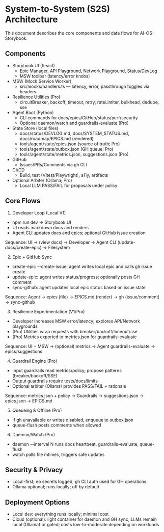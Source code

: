 # System-to-System (S2S) Architecture

This document describes the core components and data flows for AI-OS-Storybook.

## Components
- Storybook UI (React)
  - Epic Manager, API Playground, Network Playground, Status/DevLog
  - MSW toolbar (latency/error knobs)
- MSW (Mock Service Worker)
  - src/mocks/handlers.ts — latency, error, passthrough toggles via headers
- Resilience Utilities (Pro)
  - circuitBreaker, backoff, timeout, retry, rateLimiter, bulkhead, dedupe, sse
- Agent Boot (Python)
  - CLI commands for docs/epics/GitHub/status/perf/security
  - Optional daemon/watch and guardrails-evaluate (Pro)
- State Store (local files)
  - docs/status/DEVLOG.md, docs/SYSTEM_STATUS.md, docs/roadmap/EPICS.md (rendered)
  - tools/agent/state/epics.json (source of truth; Pro)
  - tools/agent/state/outbox.json (GH queue; Pro)
  - tools/agent/state/metrics.json, suggestions.json (Pro)
- GitHub
  - Issues/PRs/Comments via gh CLI
- CI/CD
  - Build, test (Vitest/Playwright), a11y, artifacts
- Optional Arbiter (Ollama; Pro)
  - Local LLM PASS/FAIL for proposals under policy

## Core Flows

1) Developer Loop (Local V1)
- npm run dev → Storybook UI
- UI reads markdown docs and renders
- Agent CLI updates docs and epics; optional GitHub issue creation

Sequence:
UI → (view docs) → Developer → Agent CLI (update-docs/create-epic) → Filesystem

2) Epic + GitHub Sync
- create-epic --create-issue: agent writes local epic and calls gh issue create
- update-epic: agent writes status/progress; optionally posts GH comment
- sync-github: agent updates local epic status based on issue state

Sequence:
Agent → epics (file) → EPICS.md (render) → gh (issue/comment) → sync-github

3) Resilience Experimentation (V1/Pro)
- Developer increases MSW error/latency; explores API/Network playgrounds
- (Pro) Utilities wrap requests with breaker/backoff/timeout/sse
- (Pro) Metrics exported to metrics.json for guardrails-evaluate

Sequence:
UI + MSW → (optional) metrics → Agent guardrails-evaluate → epics/suggestions

4) Guardrail Engine (Pro)
- Input guardrails read metrics/policy; propose patterns (breaker/backoff/SSE)
- Output guardrails require tests/docs/limits
- Optional arbiter (Ollama) provides PASS/FAIL + rationale

Sequence:
metrics.json + policy → Guardrails → suggestions.json → epics.json → EPICS.md

5) Queueing & Offline (Pro)
- If gh unavailable or writes disabled, enqueue to outbox.json
- queue-flush posts comments when allowed

6) Daemon/Watch (Pro)
- daemon --interval N runs docs heartbeat, guardrails-evaluate, queue-flush
- watch polls file mtimes, triggers safe updates

## Security & Privacy
- Local-first; no secrets logged; gh CLI auth used for GH operations
- Ollama optional; runs locally; off by default

## Deployment Options
- Local dev: everything runs locally; minimal cost
- Cloud (optional): light container for daemon and GH sync; LLMs remain local (Ollama) or gated; costs low-to-moderate depending on workloads

